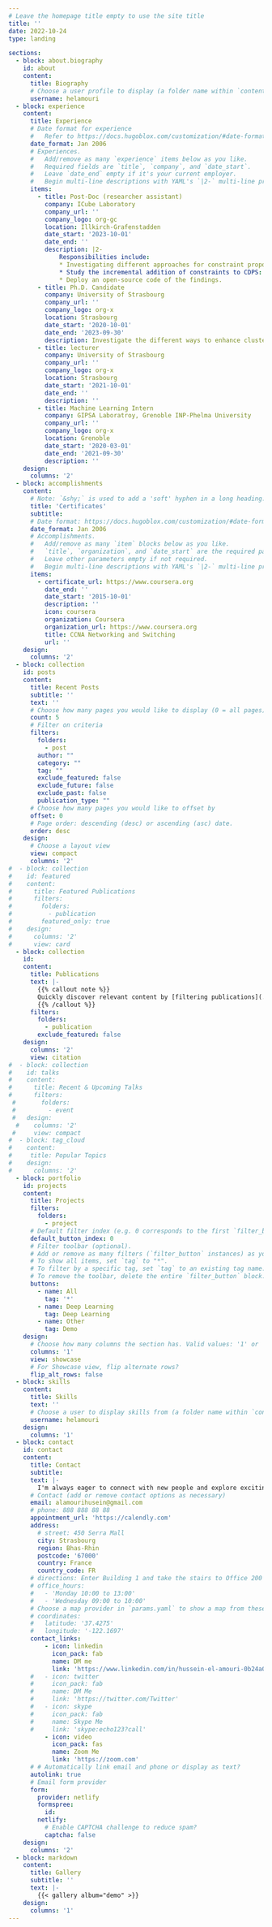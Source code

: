 ```yaml
---
# Leave the homepage title empty to use the site title
title: ''
date: 2022-10-24
type: landing

sections:
  - block: about.biography
    id: about
    content:
      title: Biography
      # Choose a user profile to display (a folder name within `content/authors/`)
      username: helamouri
  - block: experience
    content:
      title: Experience
      # Date format for experience
      #   Refer to https://docs.hugoblox.com/customization/#date-format
      date_format: Jan 2006
      # Experiences.
      #   Add/remove as many `experience` items below as you like.
      #   Required fields are `title`, `company`, and `date_start`.
      #   Leave `date_end` empty if it's your current employer.
      #   Begin multi-line descriptions with YAML's `|2-` multi-line prefix.
      items:
        - title: Post-Doc (researcher assistant)
          company: ICube Laboratory
          company_url: ''
          company_logo: org-gc
          location: Illkirch-Grafenstadden
          date_start: '2023-10-01'
          date_end: ''
          description: |2-
              Responsibilities include:
              * Investigating different approaches for constraint proposition in constrained clustering. Based on works from active learning and pseudo-labeling
              * Study the incremental addition of constraints to CDPS: Constrained DTW preserving Shapelets, and the effect on remote sensing data.
              * Deploy an open-source code of the findings.
        - title: Ph.D. Candidate
          company: University of Strasbourg
          company_url: ''
          company_logo: org-x
          location: Strasbourg
          date_start: '2020-10-01'
          date_end: '2023-09-30'
          description: Investigate the different ways to enhance clustering results for remote sensing data and techniques to explain the clustering output. This work settled on using shapelets to learn speech subsequences of the time series in the datasets that can differ between the different possible samples in the dataset. ....
        - title: lecturer
          company: University of Strasbourg
          company_url: ''
          company_logo: org-x
          location: Strasbourg
          date_start: '2021-10-01'
          date_end: ''
          description: ''
        - title: Machine Learning Intern
          company: GIPSA Laboratroy, Grenoble INP-Phelma University
          company_url: ''
          company_logo: org-x
          location: Grenoble
          date_start: '2020-03-01'
          date_end: '2021-09-30'
          description: ''
    design:
      columns: '2'
  - block: accomplishments
    content:
      # Note: `&shy;` is used to add a 'soft' hyphen in a long heading.
      title: 'Certificates'
      subtitle:
      # Date format: https://docs.hugoblox.com/customization/#date-format
      date_format: Jan 2006
      # Accomplishments.
      #   Add/remove as many `item` blocks below as you like.
      #   `title`, `organization`, and `date_start` are the required parameters.
      #   Leave other parameters empty if not required.
      #   Begin multi-line descriptions with YAML's `|2-` multi-line prefix.
      items:
        - certificate_url: https://www.coursera.org
          date_end: ''
          date_start: '2015-10-01'
          description: ''
          icon: coursera
          organization: Coursera
          organization_url: https://www.coursera.org
          title: CCNA Networking and Switching
          url: ''
    design:
      columns: '2'
  - block: collection
    id: posts
    content:
      title: Recent Posts
      subtitle: ''
      text: ''
      # Choose how many pages you would like to display (0 = all pages)
      count: 5
      # Filter on criteria
      filters:
        folders:
          - post
        author: ""
        category: ""
        tag: ""
        exclude_featured: false
        exclude_future: false
        exclude_past: false
        publication_type: ""
      # Choose how many pages you would like to offset by
      offset: 0
      # Page order: descending (desc) or ascending (asc) date.
      order: desc
    design:
      # Choose a layout view
      view: compact
      columns: '2'
#  - block: collection
#    id: featured
#    content:
#      title: Featured Publications
#      filters:
#        folders:
#          - publication
#        featured_only: true
#    design:
#      columns: '2'
#      view: card
  - block: collection
    id:
    content:
      title: Publications
      text: |-
        {{% callout note %}}
        Quickly discover relevant content by [filtering publications](./publication/).
        {{% /callout %}}
      filters:
        folders:
          - publication
        exclude_featured: false
    design:
      columns: '2'
      view: citation
#  - block: collection
#    id: talks
#    content:
#      title: Recent & Upcoming Talks
#      filters:
 #       folders:
 #         - event
 #   design:
  #    columns: '2'
 #     view: compact
#  - block: tag_cloud
#    content:
#     title: Popular Topics
#    design:
#      columns: '2'
  - block: portfolio
    id: projects
    content:
      title: Projects
      filters:
        folders:
          - project
      # Default filter index (e.g. 0 corresponds to the first `filter_button` instance below).
      default_button_index: 0
      # Filter toolbar (optional).
      # Add or remove as many filters (`filter_button` instances) as you like.
      # To show all items, set `tag` to "*".
      # To filter by a specific tag, set `tag` to an existing tag name.
      # To remove the toolbar, delete the entire `filter_button` block.
      buttons:
        - name: All
          tag: '*'
        - name: Deep Learning
          tag: Deep Learning
        - name: Other
          tag: Demo
    design:
      # Choose how many columns the section has. Valid values: '1' or '2'.
      columns: '1'
      view: showcase
      # For Showcase view, flip alternate rows?
      flip_alt_rows: false
  - block: skills
    content:
      title: Skills
      text: ''
      # Choose a user to display skills from (a folder name within `content/authors/`)
      username: helamouri
    design:
      columns: '1'
  - block: contact
    id: contact
    content:
      title: Contact
      subtitle:
      text: |-
        I'm always eager to connect with new people and explore exciting opportunities. Whether you have a project idea, want to collaborate, or simply have a question, feel free to reach out. I look forward to hearing from you!
      # Contact (add or remove contact options as necessary)
      email: alamourihusein@gmail.com
      # phone: 888 888 88 88
      appointment_url: 'https://calendly.com'
      address:
        # street: 450 Serra Mall
        city: Strasbourg
        region: Bhas-Rhin
        postcode: '67000'
        country: France
        country_code: FR
      # directions: Enter Building 1 and take the stairs to Office 200 on Floor 2
      # office_hours:
      #   - 'Monday 10:00 to 13:00'
      #   - 'Wednesday 09:00 to 10:00'
      # Choose a map provider in `params.yaml` to show a map from these coordinates
      # coordinates:
      #   latitude: '37.4275'
      #   longitude: '-122.1697'  
      contact_links:
          - icon: linkedin
            icon_pack: fab
            name: DM me
            link: 'https://www.linkedin.com/in/hussein-el-amouri-0b24a0165/'
      #   - icon: twitter
      #     icon_pack: fab
      #     name: DM Me
      #     link: 'https://twitter.com/Twitter'
      #   - icon: skype
      #     icon_pack: fab
      #     name: Skype Me
      #     link: 'skype:echo123?call'
          - icon: video
            icon_pack: fas
            name: Zoom Me
            link: 'https://zoom.com'
      # # Automatically link email and phone or display as text?
      autolink: true
      # Email form provider
      form:
        provider: netlify
        formspree:
          id:
        netlify:
          # Enable CAPTCHA challenge to reduce spam?
          captcha: false
    design:
      columns: '2'
  - block: markdown
    content:
      title: Gallery
      subtitle: ''
      text: |-
        {{< gallery album="demo" >}}
    design:
      columns: '1'
---
```

